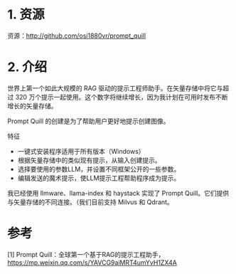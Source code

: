 # 1. 资源

资源：http://github.com/osi1880vr/prompt_quill

# 2. 介绍

世界上第一个如此大规模的 RAG 驱动的提示工程师助手。在矢量存储中将它与超过 320 万个提示一起使用。这个数字将继续增长，因为我计划在可用时发布不断增长的矢量存储。

Prompt Quill 的创建是为了帮助用户更好地提示创建图像。

特征
- 一键式安装程序适用于所有版本（Windows）
- 根据矢量存储中的类似现有提示，从输入创建提示。
- 选择要使用的参数LLM，并设置不同框架公开的一些参数。
- 编辑发送的魔术提示，使LLM提示工程帮助程序成为提示。

我已经使用 llmware、llama-index 和 haystack 实现了 Prompt Quill。它们提供与矢量存储的不同连接。（我们目前支持 Milvus 和 Qdrant。

# 参考

[1] Prompt Quill：全球第一个基于RAG的提示工程助手，https://mp.weixin.qq.com/s/YAVCG9aiMRT4umYvH1ZX4A